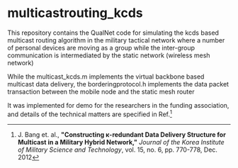 # multicastrouting_kcds

This repository contains the QualNet code for simulating the kcds based multicast routing algorithm 
in the military tactical network where a number of personal devices are moving as a group 
while the inter-group communication is intermediated by the static network (wireless mesh network)

While the multicast_kcds.m implements the virtual backbone based multicast data delivery, the borderingprotocol.h 
implements the data packet transaction between the mobile node and the static mesh router

It was implemented for demo for the researchers in the funding association, 
and details of the technical matters are specified in Ref.[^1]

[^1]: J. Bang et. al., **"Constructing κ-redundant Data Delivery Structure for Multicast in a Military Hybrid Network,"** *Journal of the Korea Institute of Military Science and Technology*, vol. 15, no. 6, pp. 770-778, Dec. 2012
